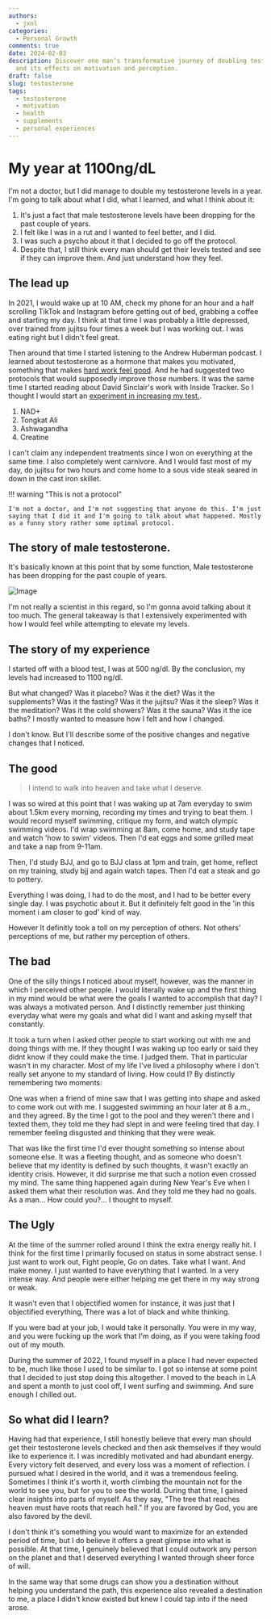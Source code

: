 ```yaml
---
authors:
  - jxnl
categories:
  - Personal Growth
comments: true
date: 2024-02-03
description: Discover one man’s transformative journey of doubling testosterone levels
  and its effects on motivation and perception.
draft: false
slug: testosterone
tags:
  - testosterone
  - motivation
  - health
  - supplements
  - personal experiences
---
```


# My year at 1100ng/dL

I'm not a doctor, but I did manage to double my testosterone levels in a year. I'm going to talk about what I did, what I learned, and what I think about it:

1. It's just a fact that male testosterone levels have been dropping for the past couple of years.
2. I felt like I was in a rut and I wanted to feel better, and I did.
3. I was such a psycho about it that I decided to go off the protocol.
4. Despite that, I still think every man should get their levels tested and see if they can improve them. And just understand how they feel.

<!-- more -->

## The lead up

In 2021, I would wake up at 10 AM, check my phone for an hour and a half scrolling TikTok and Instagram before getting out of bed, grabbing a coffee and starting my day. I think at that time I was probably a little depressed, over trained from jujitsu four times a week but I was working out. I was eating right but I didn't feel great.

Then around that time I started listening to the Andrew Huberman podcast. I learned about testosterone as a hormone that makes you motivated, something that makes [hard work feel good](https://www.youtube.com/watch?v=wGKL62fGj6U). And he had suggested two protocols that would supposedly improve those numbers. It was the same time I started reading about David Sinclair's work with Inside Tracker. So I thought I would start an [experiment in increasing my test.](https://www.youtube.com/watch?v=O640yAgq5f8).

1. NAD+
2. Tongkat Ali
3. Ashwagandha
4. Creatine

I can't claim any independent treatments since I won on everything at the same time. I also completely went carnivore. And I would fast most of my day, do jujitsu for two hours and come home to a sous vide steak seared in down in the cast iron skillet.

!!! warning "This is not a protocol"

    I'm not a doctor, and I'm not suggesting that anyone do this. I'm just saying that I did it and I'm going to talk about what happened. Mostly as a funny story rather some optimal protocol.

## The story of male testosterone.

It's basically known at this point that by some function, Male testosterone has been dropping for the past couple of years.

![Image](https://qph.cf2.quoracdn.net/main-qimg-9aa9cf66a27550340b9b17ae10a94fc8-lq)

I'm not really a scientist in this regard, so I'm gonna avoid talking about it too much. The general takeaway is that I extensively experimented with how I would feel while attempting to elevate my levels.

## The story of my experience

I started off with a blood test, I was at 500 ng/dl. By the conclusion, my levels had increased to 1100 ng/dl.

But what changed? Was it placebo? Was it the diet? Was it the supplements? Was it the fasting? Was it the jujitsu? Was it the sleep? Was it the meditation? Was it the cold showers? Was it the sauna? Was it the ice baths? I mostly wanted to measure how I felt and how I changed.

I don't know. But I'll describe some of the positive changes and negative changes that I noticed.

## The good

> I intend to walk into heaven and take what I deserve.

I was so wired at this point that I was waking up at 7am everyday to swim about 1.5km every morning, recording my times and trying to beat them. I would record myself swimming, critique my form, and watch olympic swimming videos. I'd wrap swimming at 8am, come home, and study tape and watch 'how to swim' videos. Then I'd eat eggs and some grilled meat and take a nap from 9-11am.

Then, I'd study BJJ, and go to BJJ class at 1pm and train, get home, reflect on my training, study bjj and again watch tapes. Then I'd eat a steak and go to pottery.

Everything I was doing, I had to do the most, and I had to be better every single day. I was psychotic about it. But it definitely felt good in the 'in this moment i am closer to god' kind of way.

However It definitly took a toll on my perception of others. Not others' perceptions of me, but rather my perception of others.

## The bad

One of the silly things I noticed about myself, however, was the manner in which I perceived other people. I would literally wake up and the first thing in my mind would be what were the goals I wanted to accomplish that day? I was always a motivated person. And I distinctly remember just thinking everyday what were my goals and what did I want and asking myself that constantly.

It took a turn when I asked other people to start working out with me and doing things with me. If they thought I was waking up too early or said they didnt know if they could make the time. I judged them. That in particular wasn't in my character. Most of my life I've lived a philosophy where I don't really set anyone to my standard of living. How could I? By distinctly remembering two moments:

One was when a friend of mine saw that I was getting into shape and asked to come work out with me. I suggested swimming an hour later at 8 a.m., and they agreed. By the time I got to the pool and they weren't there and I texted them, they told me they had slept in and were feeling tired that day. I remember feeling disgusted and thinking that they were weak.

That was like the first time I'd ever thought something so intense about someone else. It was a fleeting thought, and as someone who doesn't believe that my identity is defined by such thoughts, it wasn't exactly an identity crisis. However, it did surprise me that such a notion even crossed my mind. The same thing happened again during New Year's Eve when I asked them what their resolution was. And they told me they had no goals. As a man... How could you?... I thought to myself.

## The Ugly

At the time of the summer rolled around I think the extra energy really hit. I think for the first time I primarily focused on status in some abstract sense. I just want to work out, Fight people, Go on dates. Take what I want. And make money. I just wanted to have everything that I wanted. In a very intense way. And people were either helping me get there in my way strong or weak.

It wasn't even that I objectified women for instance, it was just that I objectified everything, There was a lot of black and white thinking.

If you were bad at your job, I would take it personally. You were in my way, and you were fucking up the work that I'm doing, as if you were taking food out of my mouth.

During the summer of 2022, I found myself in a place I had never expected to be, much like those I used to be similar to. I got so intense at some point that I decided to just stop doing this altogether. I moved to the beach in LA and spent a month to just cool off, I went surfing and swimming. And sure enough I chilled out.

## So what did I learn?

Having had that experience, I still honestly believe that every man should get their testosterone levels checked and then ask themselves if they would like to experience it. I was incredibly motivated and had abundant energy. Every victory felt deserved, and every loss was a moment of reflection. I pursued what I desired in the world, and it was a tremendous feeling. Sometimes I think it's worth it, worth climbing the mountain not for the world to see you, but for you to see the world. During that time, I gained clear insights into parts of myself. As they say, "The tree that reaches heaven must have roots that reach hell." If you are favored by God, you are also favored by the devil.

I don't think it's something you would want to maximize for an extended period of time, but I do believe it offers a great glimpse into what is possible. At that time, I genuinely believed that I could outwork any person on the planet and that I deserved everything I wanted through sheer force of will.

In the same way that some drugs can show you a destination without helping you understand the path, this experience also revealed a destination to me, a place I didn't know existed but knew I could tap into if the need arose.
